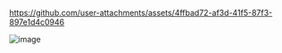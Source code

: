 





https://github.com/user-attachments/assets/4ffbad72-af3d-41f5-87f3-897e1d4c0946




![image](https://github.com/user-attachments/assets/09433504-ee70-47f6-9002-cc0c88def8cd)

